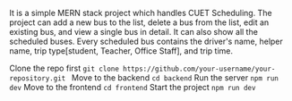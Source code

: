 It is a simple MERN stack project which handles CUET Scheduling. The project can add a new bus to the list, delete a bus from the list, edit an existing bus, and view a single bus in detail. It can also show all the scheduled buses.
Every scheduled bus contains the driver's name, helper name, trip type[student, Teacher, Office Staff], and trip time. 

Clone the repo first 
`git clone https://github.com/your-username/your-repository.git
`
Move to the backend
`cd backend`
Run the server
`npm run dev`
Move to the frontend
`cd frontend`
Start the project
`npm run dev`
